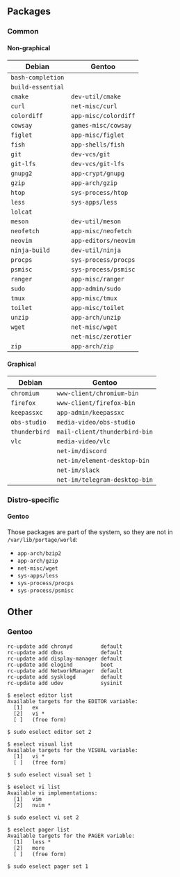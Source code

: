 Packages
--------

### Common

#### Non-graphical

| Debian            | Gentoo               |
|-------------------|----------------------|
| `bash-completion` |                      |
| `build-essential` |                      |
| `cmake`           | `dev-util/cmake`     |
| `curl`            | `net-misc/curl`      |
| `colordiff`       | `app-misc/colordiff` |
| `cowsay`          | `games-misc/cowsay`  |
| `figlet`          | `app-misc/figlet`    |
| `fish`            | `app-shells/fish`    |
| `git`             | `dev-vcs/git`        |
| `git-lfs`         | `dev-vcs/git-lfs`    |
| `gnupg2`          | `app-crypt/gnupg`    |
| `gzip`            | `app-arch/gzip`      |
| `htop`            | `sys-process/htop`   |
| `less`            | `sys-apps/less`      |
| `lolcat`          |                      |
| `meson`           | `dev-util/meson`     |
| `neofetch`        | `app-misc/neofetch`  |
| `neovim`          | `app-editors/neovim` |
| `ninja-build`     | `dev-util/ninja`     |
| `procps`          | `sys-process/procps` |
| `psmisc`          | `sys-process/psmisc` |
| `ranger`          | `app-misc/ranger`    |
| `sudo`            | `app-admin/sudo`     |
| `tmux`            | `app-misc/tmux`      |
| `toilet`          | `app-misc/toilet`    |
| `unzip`           | `app-arch/unzip`     |
| `wget`            | `net-misc/wget`      |
|                   | `net-misc/zerotier`  |
| `zip`             | `app-arch/zip`       |

#### Graphical

| Debian            | Gentoo                        |
|-------------------|-------------------------------|
| `chromium`        | `www-client/chromium-bin`     |
| `firefox`         | `www-client/firefox-bin`      |
| `keepassxc`       | `app-admin/keepassxc`         |
| `obs-studio`      | `media-video/obs-studio`      |
| `thunderbird`     | `mail-client/thunderbird-bin` |
| `vlc`             | `media-video/vlc`             |
|                   | `net-im/discord`              |
|                   | `net-im/element-desktop-bin`  |
|                   | `net-im/slack`                |
|                   | `net-im/telegram-desktop-bin` |

### Distro-specific

#### Gentoo

Those packages are part of the system,
so they are not in `/var/lib/portage/world`:

* `app-arch/bzip2`
* `app-arch/gzip`
* `net-misc/wget`
* `sys-apps/less`
* `sys-process/procps`
* `sys-process/psmisc`



Other
-----

### Gentoo

```
rc-update add chronyd         default
rc-update add dbus            default
rc-update add display-manager default
rc-update add elogind         boot
rc-update add NetworkManager  default
rc-update add sysklogd        default
rc-update add udev            sysinit
```

```
$ eselect editor list
Available targets for the EDITOR variable:
  [1]   ex
  [2]   vi *
  [ ]   (free form)

$ sudo eselect editor set 2

$ eselect visual list
Available targets for the VISUAL variable:
  [1]   vi *
  [ ]   (free form)

$ sudo eselect visual set 1

$ eselect vi list
Available vi implementations:
  [1]   vim
  [2]   nvim *

$ sudo eselect vi set 2

$ eselect pager list
Available targets for the PAGER variable:
  [1]   less *
  [2]   more
  [ ]   (free form)

$ sudo eselect pager set 1
```
